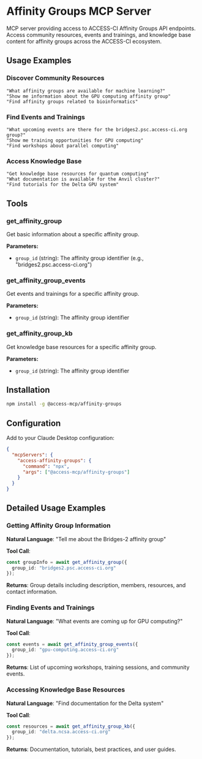 # Affinity Groups MCP Server

MCP server providing access to ACCESS-CI Affinity Groups API endpoints. Access community resources, events and trainings, and knowledge base content for affinity groups across the ACCESS-CI ecosystem.

## Usage Examples

### **Discover Community Resources**

```
"What affinity groups are available for machine learning?"
"Show me information about the GPU computing affinity group"
"Find affinity groups related to bioinformatics"
```

### **Find Events and Trainings**

```
"What upcoming events are there for the bridges2.psc.access-ci.org group?"
"Show me training opportunities for GPU computing"
"Find workshops about parallel computing"
```

### **Access Knowledge Base**

```
"Get knowledge base resources for quantum computing"
"What documentation is available for the Anvil cluster?"
"Find tutorials for the Delta GPU system"
```

## Tools

### get_affinity_group

Get basic information about a specific affinity group.

**Parameters:**

- `group_id` (string): The affinity group identifier (e.g., "bridges2.psc.access-ci.org")

### get_affinity_group_events

Get events and trainings for a specific affinity group.

**Parameters:**

- `group_id` (string): The affinity group identifier

### get_affinity_group_kb

Get knowledge base resources for a specific affinity group.

**Parameters:**

- `group_id` (string): The affinity group identifier

## Installation

```bash
npm install -g @access-mcp/affinity-groups
```

## Configuration

Add to your Claude Desktop configuration:

```json
{
  "mcpServers": {
    "access-affinity-groups": {
      "command": "npx",
      "args": ["@access-mcp/affinity-groups"]
    }
  }
}
```


## Detailed Usage Examples

### Getting Affinity Group Information

**Natural Language**: "Tell me about the Bridges-2 affinity group"

**Tool Call**:
```typescript
const groupInfo = await get_affinity_group({
  group_id: "bridges2.psc.access-ci.org"
});
```

**Returns**: Group details including description, members, resources, and contact information.

### Finding Events and Trainings

**Natural Language**: "What events are coming up for GPU computing?"

**Tool Call**:
```typescript
const events = await get_affinity_group_events({
  group_id: "gpu-computing.access-ci.org"
});
```

**Returns**: List of upcoming workshops, training sessions, and community events.

### Accessing Knowledge Base Resources

**Natural Language**: "Find documentation for the Delta system"

**Tool Call**:
```typescript
const resources = await get_affinity_group_kb({
  group_id: "delta.ncsa.access-ci.org"
});
```

**Returns**: Documentation, tutorials, best practices, and user guides.
